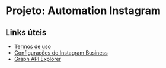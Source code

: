 
# Projeto: Automation Instagram

## Links úteis

- [Termos de uso](https://app.termsfeed.com/download/50aaf09e-8c23-4b4d-911f-82dfc6a7b780)  
- [Configurações do Instagram Business](https://business.facebook.com/latest/settings/instagram_account?business_id=1118427523674061)  
- [Graph API Explorer](https://developers.facebook.com/tools/explorer/4222151094736620/)
